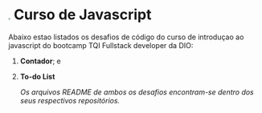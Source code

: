 #  <img src="C:\Users\usuario\Desktop\download.png" style="zoom:25%;" /> Curso de Javascript

Abaixo estao listados os desafios de código do curso de introduçao ao javascript do bootcamp TQI Fullstack developer da DIO:

1. **Contador**; e

2. **To-do List**

   

   _Os arquivos README de ambos os desafios encontram-se dentro dos seus respectivos repositórios._